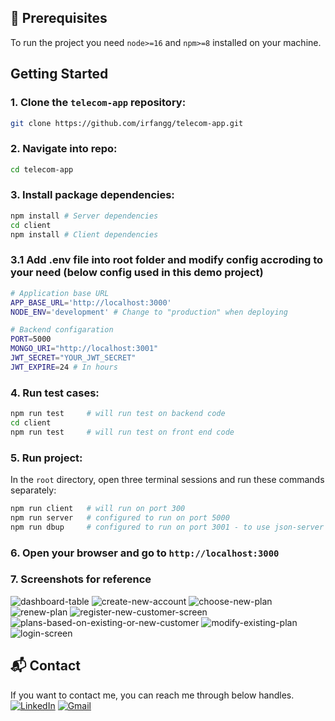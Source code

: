 ## 📖 Prerequisites

To run the project you need `node>=16` and `npm>=8` installed on your machine.

##  Getting Started

### 1. Clone the `telecom-app` repository:

```bash
git clone https://github.com/irfangg/telecom-app.git
```

### 2. Navigate into repo:
```bash
cd telecom-app
```

### 3. Install package dependencies:

```bash
npm install # Server dependencies
cd client
npm install # Client dependencies
```

### 3.1 Add .env file into root folder and modify config accroding to your need (below config used in this demo project)
```bash
# Application base URL
APP_BASE_URL='http://localhost:3000'
NODE_ENV='development' # Change to "production" when deploying

# Backend configaration
PORT=5000
MONGO_URI="http://localhost:3001"
JWT_SECRET="YOUR_JWT_SECRET"
JWT_EXPIRE=24 # In hours
```

### 4. Run test cases:

```bash
npm run test     # will run test on backend code
cd client 
npm run test     # will run test on front end code
```

### 5. Run project:
In the `root` directory, open three terminal sessions and run these commands separately:

```bash
npm run client   # will run on port 300
npm run server   # configured to run on port 5000
npm run dbup     # configured to run on port 3001 - to use json-server db, modify db.json file according to your need
```

### 6. Open your browser and go to `http://localhost:3000`


### 7. Screenshots for reference
![dashboard-table](https://github.com/irfangg/telecom-app/assets/9660341/59298fdf-6369-41ff-964c-aadaf57b2b1d)
![create-new-account](https://github.com/irfangg/telecom-app/assets/9660341/54dc3581-8b1e-4760-ba80-daf343b33007)
![choose-new-plan](https://github.com/irfangg/telecom-app/assets/9660341/a9835e75-a4dd-4f5f-bff7-d21d0fb3201c)
![renew-plan](https://github.com/irfangg/telecom-app/assets/9660341/44e8eeef-6fd7-484b-a80d-cc24c95c2f09)
![register-new-customer-screen](https://github.com/irfangg/telecom-app/assets/9660341/d7f435fe-77ee-4a8f-a432-19906ac08ebd)
![plans-based-on-existing-or-new-customer](https://github.com/irfangg/telecom-app/assets/9660341/d7c06e55-0dfc-4adc-8763-9f9123322d42)
![modify-existing-plan](https://github.com/irfangg/telecom-app/assets/9660341/87a11623-3f8f-4849-be97-0c7e5cb455d6)
![login-screen](https://github.com/irfangg/telecom-app/assets/9660341/1644ce7b-e079-4332-abd7-50e6d59bfc0a)



## 📬 Contact

If you want to contact me, you can reach me through below handles.
<a href="https://linkedin.com/in/irfangg" target="_blank"><img src="https://img.shields.io/badge/LinkedIn-0077B5?style=for-the-badge&logo=linkedin&logoColor=white" alt="LinkedIn"/></a>
<a href="mailto:irfangg.contact@gmail.com"><img  alt="Gmail" src="https://img.shields.io/badge/Gmail-D14836?style=for-the-badge&logo=gmail&logoColor=white" /></a>
